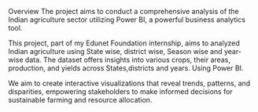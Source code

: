 Overview The project aims to conduct a comprehensive analysis of the Indian agriculture sector utilizing Power BI, a powerful business analytics tool.

This project, part of my Edunet Foundation internship, aims to analyzed Indian agriculture using State wise, district wise, Season wise and year-wise data. The dataset offers insights into various crops, their areas, production, and yields across States,districts and years. Using Power BI.

We aim to create interactive visualizations that reveal trends, patterns, and disparities, empowering stakeholders to make informed decisions for sustainable farming and resource allocation.
